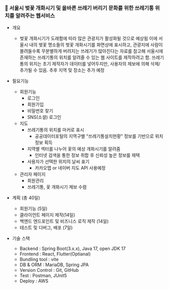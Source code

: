 ### 👻 서울시 벚꽃 개화시기 및 올바른 쓰레기 버리기 문화를 위한 쓰레기통 위치를 알려주는 웹서비스

- 개요
    - 벚꽃 개화시기가 도래함에 따라 많은 관광지가 활성화될 것으로 예상됨 이에 서울시 내의 벚꽃 명소들의 벚꽃 개화시기를 화면상에 표시하고, 관광지에 사람이 몰려들수록 무분별하게 버려지는 쓰레기가 많아진다는 자료를 참고해 서울시에 존재하는 쓰레기통의 위치를 알려줄 수 있는 웹 사이트를 제작하려고 함. 쓰레기통의 위치는 초기 제작자가 데이터를 넣어두지만, 사용자의 제보에 의해 삭제/추가될 수 있음. 추후 지역 및 장소는 추가 예정
- 필요기능
    - 회원기능
        - 로그인
        - 회원가입
        - 비밀번호 찾기
        - SNS(소셜) 로그인
    - 지도
        - 쓰레기통의 위치를 마커로 표시
            - 공공데이터포털의 지역구별 “쓰레기통설치현황” 정보를 기반으로 위치정보 획득
        - 지역별 섹터를 나누어 꽃의 예상 개화시기를 알려줌
            - 인터넷 검색을 통한 정보 취합 후 신뢰성 높은 정보를 채택
        - 사용자가 선택한 위치의 날씨 표기
            - 카카오맵 or 네이버 지도 API 사용예정
    - 관리자 페이지
        - 회원관리
        - 쓰레기통, 꽃 개화시기 제보 수렴

- 계획 (총 40일)
    - 회원기능 (5일)
    - 클라이언트 페이지 제작(14일)
    - 백엔드 엔드포인트 및 비즈니스 로직 제작 (14일)
    - 테스트 및 디버그, 배포 (7일)

- 기술 스택
    - Backend : Spring Boot(3.x.x), Java 17, open JDK 17
    - Frontend : React, Flutter(Optianal)
    - Bundling tool : vite
    - DB & ORM : MariaDB, Spring JPA
    - Version Control : Git, GitHub
    - Test : Postman, JUnit5
    - Deploy : AWS